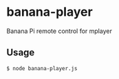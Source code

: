 banana-player
=============

Banana Pi remote control for mplayer

## Usage

```
$ node banana-player.js
```
